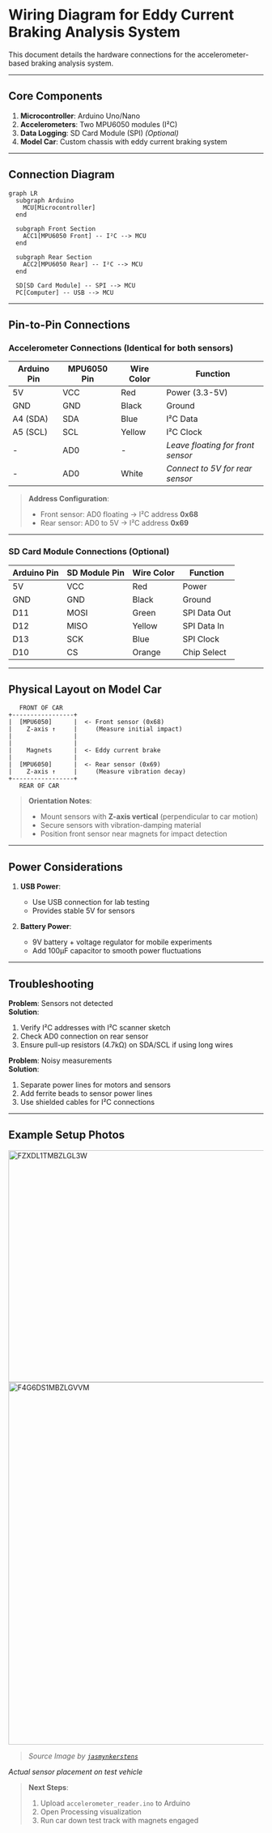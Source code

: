 # Wiring Diagram for Eddy Current Braking Analysis System  
This document details the hardware connections for the accelerometer-based braking analysis system.  

---

## Core Components  
1. **Microcontroller**: Arduino Uno/Nano  
2. **Accelerometers**: Two MPU6050 modules (I²C)  
3. **Data Logging**: SD Card Module (SPI) *(Optional)*  
4. **Model Car**: Custom chassis with eddy current braking system  

---

## Connection Diagram  
```mermaid
graph LR
  subgraph Arduino
    MCU[Microcontroller]
  end
  
  subgraph Front Section
    ACC1[MPU6050 Front] -- I²C --> MCU
  end
  
  subgraph Rear Section
    ACC2[MPU6050 Rear] -- I²C --> MCU
  end
  
  SD[SD Card Module] -- SPI --> MCU
  PC[Computer] -- USB --> MCU
```

---

## Pin-to-Pin Connections  
### Accelerometer Connections (Identical for both sensors)  

| Arduino Pin | MPU6050 Pin | Wire Color | Function         |  
|-------------|-------------|------------|------------------|  
| 5V          | VCC         | Red        | Power (3.3-5V)   |  
| GND         | GND         | Black      | Ground           |  
| A4 (SDA)    | SDA         | Blue       | I²C Data         |  
| A5 (SCL)    | SCL         | Yellow     | I²C Clock        |  
| -           | AD0         | -          | *Leave floating for front sensor* |  
| -           | AD0         | White      | *Connect to 5V for rear sensor* |  

> **Address Configuration**:  
> - Front sensor: AD0 floating → I²C address **0x68**  
> - Rear sensor: AD0 to 5V → I²C address **0x69**  

---

### SD Card Module Connections (Optional)  

| Arduino Pin | SD Module Pin | Wire Color | Function   |  
|-------------|--------------|------------|------------|  
| 5V          | VCC          | Red        | Power      |  
| GND         | GND          | Black      | Ground     |  
| D11         | MOSI         | Green      | SPI Data Out|  
| D12         | MISO         | Yellow     | SPI Data In |  
| D13         | SCK          | Blue       | SPI Clock  |  
| D10         | CS           | Orange     | Chip Select|  

---

## Physical Layout on Model Car  
```plaintext
   FRONT OF CAR
+-----------------+
|  [MPU6050]      |  <- Front sensor (0x68)
|    Z-axis ↑     |     (Measure initial impact)
|                 |
|                 |
|    Magnets      |  <- Eddy current brake
|                 |
|  [MPU6050]      |  <- Rear sensor (0x69)
|    Z-axis ↑     |     (Measure vibration decay)
+-----------------+
   REAR OF CAR
```

> **Orientation Notes**:  
> - Mount sensors with **Z-axis vertical** (perpendicular to car motion)  
> - Secure sensors with vibration-damping material  
> - Position front sensor near magnets for impact detection  

---

## Power Considerations  
1. **USB Power**:  
   - Use USB connection for lab testing  
   - Provides stable 5V for sensors  

2. **Battery Power**:  
   - 9V battery + voltage regulator for mobile experiments  
   - Add 100μF capacitor to smooth power fluctuations  

---

## Troubleshooting  
**Problem**: Sensors not detected  
**Solution**:  
1. Verify I²C addresses with I²C scanner sketch  
2. Check AD0 connection on rear sensor  
3. Ensure pull-up resistors (4.7kΩ) on SDA/SCL if using long wires  

**Problem**: Noisy measurements  
**Solution**:  
1. Separate power lines for motors and sensors  
2. Add ferrite beads to sensor power lines  
3. Use shielded cables for I²C connections  

---

## Example Setup Photos
<img width="1178" height="458" alt="FZXDL1TMBZLGL3W" src="https://github.com/user-attachments/assets/fa54d086-b309-4a2c-9c79-31af457dd561" />
<img width="995" height="716" alt="F4G6DS1MBZLGVVM" src="https://github.com/user-attachments/assets/01ba34b9-6603-4e60-b872-16a893b15430" />

> _Source Image by [`jasmynkerstens`](https://www.instructables.com/member/jasmynkerstens/)_

*Actual sensor placement on test vehicle*  

> **Next Steps**:  
> 1. Upload `accelerometer_reader.ino` to Arduino  
> 2. Open Processing visualization  
> 3. Run car down test track with magnets engaged  
```
